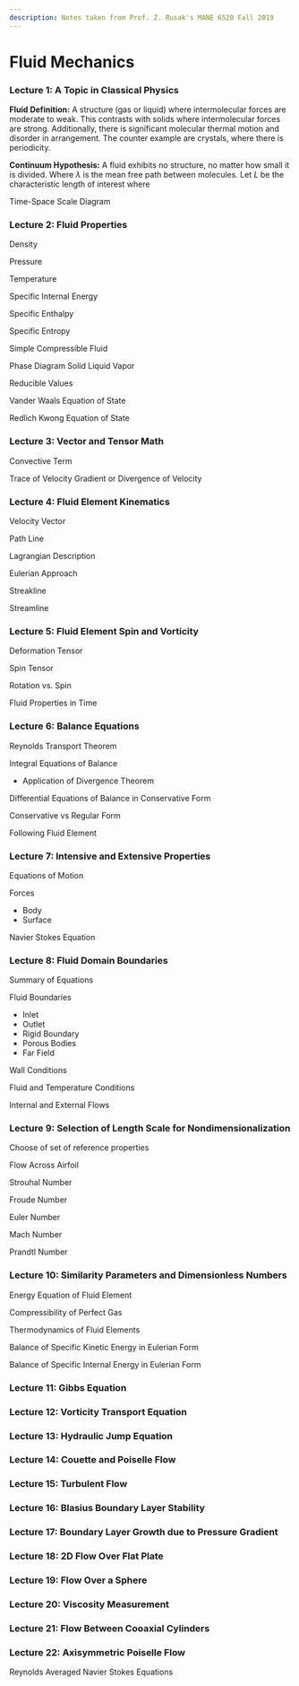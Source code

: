 ```yaml
---
description: Notes taken from Prof. Z. Rusak's MANE 6520 Fall 2019
---
```


# Fluid Mechanics

### Lecture 1: A Topic in Classical Physics

**Fluid Definition:** A structure \(gas or liquid\) where intermolecular forces are moderate to weak. This contrasts with solids where intermolecular forces are strong. Additionally, there is significant molecular thermal motion and disorder in arrangement. The counter example are crystals, where there is periodicity. 

**Continuum Hypothesis:** A fluid exhibits no structure, no matter how small it is divided. Where $\lambda$  is the mean free path between molecules. Let $L$ be the characteristic length of interest where 

Time-Space Scale Diagram 



### Lecture 2: Fluid Properties

Density

Pressure

Temperature

Specific Internal Energy

Specific Enthalpy

Specific Entropy

Simple Compressible Fluid 

Phase Diagram Solid Liquid Vapor 

Reducible Values 

Vander Waals Equation of State

Redlich Kwong Equation of State



### Lecture 3: Vector and Tensor Math

Convective Term

Trace of Velocity Gradient or Divergence of Velocity

### Lecture 4: Fluid Element Kinematics

Velocity Vector 

Path Line

Lagrangian Description

Eulerian Approach

Streakline

Streamline



### Lecture 5: Fluid Element Spin and Vorticity

Deformation Tensor

Spin Tensor

Rotation vs. Spin 

Fluid Properties in Time 



### Lecture 6: Balance Equations

Reynolds Transport Theorem

Integral Equations of Balance

* Application of Divergence Theorem

Differential Equations of Balance in Conservative Form 

Conservative vs Regular Form 

Following Fluid Element



### Lecture 7: Intensive and Extensive Properties

Equations of Motion 

Forces

* Body
* Surface

 Navier Stokes Equation



### Lecture 8: Fluid Domain Boundaries

Summary of Equations

Fluid Boundaries

* Inlet
* Outlet
* Rigid Boundary
* Porous Bodies
* Far Field

Wall Conditions

Fluid and Temperature Conditions 

Internal and External Flows



### Lecture 9: Selection of Length Scale for Nondimensionalization 

Choose of set of reference properties 

Flow Across Airfoil

Strouhal Number

Froude Number

Euler Number 

Mach Number

Prandtl Number



### Lecture 10: Similarity Parameters and Dimensionless Numbers

Energy Equation of Fluid Element

Compressibility of Perfect Gas

Thermodynamics of Fluid Elements

Balance of Specific Kinetic Energy in Eulerian Form

Balance of Specific Internal Energy in Eulerian Form 



### Lecture 11: Gibbs Equation





### Lecture 12: Vorticity Transport Equation





### Lecture 13: Hydraulic Jump Equation





### Lecture 14: Couette and Poiselle Flow





### Lecture 15: Turbulent Flow





### Lecture 16: Blasius Boundary Layer Stability





### Lecture 17: Boundary Layer Growth due to Pressure Gradient





### Lecture 18: 2D Flow Over Flat Plate





### Lecture 19: Flow Over a Sphere





### Lecture 20: Viscosity Measurement





### Lecture 21: Flow Between Cooaxial Cylinders





### Lecture 22: Axisymmetric Poiselle Flow

Reynolds Averaged Navier Stokes Equations

























